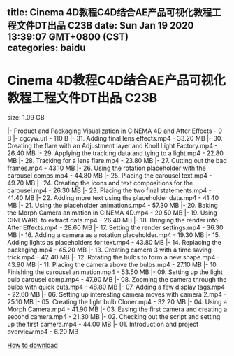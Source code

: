 
title: Cinema 4D教程C4D结合AE产品可视化教程工程文件DT出品 C23B
date: Sun Jan 19 2020 13:39:07 GMT+0800 (CST)    
categories: baidu
---

# Cinema 4D教程C4D结合AE产品可视化教程工程文件DT出品 C23B
size: 1.09 GB
 
 
|- Product and Packaging Visualization in CINEMA 4D and After Effects - 0 B
|- cgcyw.url - 110 B
|- 31. Adding final lens effects.mp4 - 33.20 MB
|- 30. Creating the flare with an Adjustment layer and Knoll Light Factory.mp4 - 26.40 MB
|- 29. Applying the tracking data and tying to a light.mp4 - 22.80 MB
|- 28. Tracking for a lens flare.mp4 - 23.80 MB
|- 27. Cutting out the bad frames.mp4 - 43.10 MB
|- 26. Using the rotation placeholder with the carousel comps.mp4 - 44.80 MB
|- 25. Placing the carousel text.mp4 - 49.70 MB
|- 24. Creating the icons and text compositions for the carousel.mp4 - 26.30 MB
|- 23. Placing the two final statements.mp4 - 41.40 MB
|- 22. Adding more text using the placeholder data.mp4 - 41.40 MB
|- 21. Using the placeholder animations.mp4 - 57.30 MB
|- 20. Baking the Morph Camera animation in CINEMA 4D.mp4 - 20.50 MB
|- 19. Using CINEWARE to extract data.mp4 - 26.40 MB
|- 18. Bringing the render into After Effects.mp4 - 28.60 MB
|- 17. Setting the render settings.mp4 - 36.30 MB
|- 16. Adding a camera as a rotation placeholder.mp4 - 19.30 MB
|- 15. Adding lights as placeholders for text.mp4 - 43.80 MB
|- 14. Replacing the packaging.mp4 - 45.20 MB
|- 13. Creating camera 3 with a time saving trick.mp4 - 42.40 MB
|- 12. Rotating the bulbs to form a new shape.mp4 - 43.90 MB
|- 11. Placing the camera above the bulbs.mp4 - 27.10 MB
|- 10. Finishing the carousel animation.mp4 - 53.50 MB
|- 09. Setting up the light bulb carousel comp.mp4 - 47.90 MB
|- 08. Zooming the camera through the bulbs with quick cuts.mp4 - 48.80 MB
|- 07. Adding a few display tags.mp4 - 22.60 MB
|- 06. Setting up interesting camera moves with camera 2.mp4 - 25.10 MB
|- 05. Creating the light bulb Cloner.mp4 - 32.20 MB
|- 04. Using a Morph Camera.mp4 - 41.90 MB
|- 03. Easing the first camera and creating a second camera.mp4 - 21.30 MB
|- 02. Checking out the script and setting up the first camera.mp4 - 44.00 MB
|- 01. Introduction and project overview.mp4 - 6.20 MB

[How to download](https://bpcam.bemobtrk.com/go/2ceec3aa-1ca2-46d6-b9ff-aaa5c184517c?jno=1923)